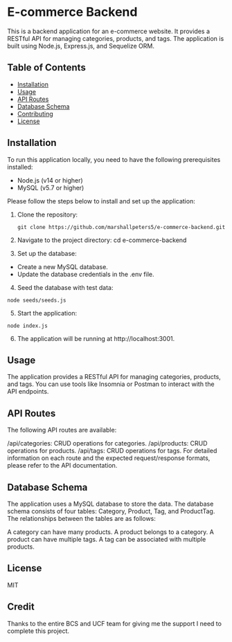 # E-commerce Backend

This is a backend application for an e-commerce website. It provides a RESTful API for managing categories, products, and tags. The application is built using Node.js, Express.js, and Sequelize ORM.

## Table of Contents

- [Installation](#installation)
- [Usage](#usage)
- [API Routes](#api-routes)
- [Database Schema](#database-schema)
- [Contributing](#contributing)
- [License](#license)

## Installation

To run this application locally, you need to have the following prerequisites installed:

- Node.js (v14 or higher)
- MySQL (v5.7 or higher)

Please follow the steps below to install and set up the application:

1. Clone the repository:

   ```shell
   git clone https://github.com/marshallpeters5/e-commerce-backend.git
   ```

2. Navigate to the project directory:
   cd e-commerce-backend

3. Set up the database:

- Create a new MySQL database.
- Update the database credentials in the .env file.

4. Seed the database with test data:

  ```shell
  node seeds/seeds.js
  ```

5. Start the application:

  ```shell
  node index.js
  ```

6. The application will be running at http://localhost:3001.

## Usage
The application provides a RESTful API for managing categories, products, and tags. You can use tools like Insomnia or Postman to interact with the API endpoints.

## API Routes
The following API routes are available:

/api/categories: CRUD operations for categories.
/api/products: CRUD operations for products.
/api/tags: CRUD operations for tags.
For detailed information on each route and the expected request/response formats, please refer to the API documentation.

## Database Schema
The application uses a MySQL database to store the data. The database schema consists of four tables: Category, Product, Tag, and ProductTag. The relationships between the tables are as follows:

A category can have many products.
A product belongs to a category.
A product can have multiple tags.
A tag can be associated with multiple products.

## License
MIT

## Credit
Thanks to the entire BCS and UCF team for giving me the support I need to complete this project.
